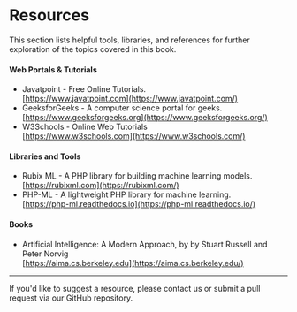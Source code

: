 # Resources

This section lists helpful tools, libraries, and references for further exploration of the topics covered in this book.

#### Web Portals & Tutorials

* Javatpoint - Free Online Tutorials.\
  [https://www.javatpoint.com](https://www.javatpoint.com/)
* GeeksforGeeks - A computer science portal for geeks.\
  [https://www.geeksforgeeks.org](https://www.geeksforgeeks.org/)
* W3Schools - Online Web Tutorials\
  [https://www.w3schools.com](https://www.w3schools.com/)

#### Libraries and Tools

* Rubix ML - A PHP library for building machine learning models.\
  [https://rubixml.com](https://rubixml.com/)
* PHP-ML - A lightweight PHP library for machine learning.\
  [https://php-ml.readthedocs.io](https://php-ml.readthedocs.io/)

#### Books

* Artificial Intelligence: A Modern Approach, by by Stuart Russell and Peter Norvig\
  [https://aima.cs.berkeley.edu](https://aima.cs.berkeley.edu/)

***

If you'd like to suggest a resource, please contact us or submit a pull request via our GitHub repository.
